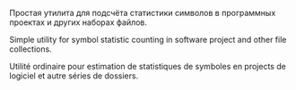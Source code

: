 ﻿Простая утилита для подсчёта статистики символов в программных проектах и других наборах файлов.

Simple utility for symbol statistic counting in software project and other file collections.

Utilité ordinaire pour estimation de statistiques de symboles en projects de logiciel et autre séries de dossiers.
